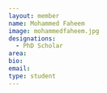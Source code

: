```yaml
---
layout: member
name: Mohammed Faheem
image: mohammedfaheem.jpg
designations: 
  - PhD Scholar
area:
bio:
email:
type: student
---
```

